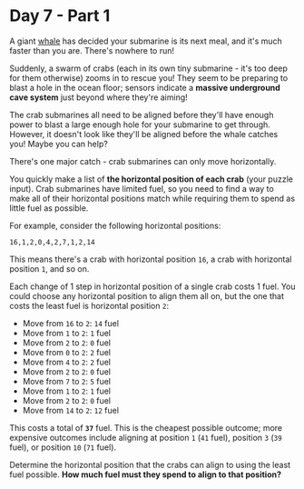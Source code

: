 # Day 7 - Part 1

<article class="day-desc"><p>A giant <a href="https://en.wikipedia.org/wiki/Sperm_whale" target="_blank">whale</a> has decided your submarine is its next meal, and it's much faster than you are. There's nowhere to run!</p>
<p>Suddenly, a swarm of crabs (each in its own tiny submarine - it's too deep for them otherwise) zooms in to rescue you! They seem to be preparing to blast a hole in the ocean floor; sensors indicate a <strong>massive underground cave system</strong> just beyond where they're aiming!</p>
<p>The crab submarines all need to be aligned before they'll have enough power to blast a large enough hole for your submarine to get through. However, it doesn't look like they'll be aligned before the whale catches you! Maybe you can help?</p>
<p>There's one major catch - crab submarines can only move horizontally.</p>
<p>You quickly make a list of <strong>the horizontal position of each crab</strong> (your puzzle input). Crab submarines have limited fuel, so you need to find a way to make all of their horizontal positions match while requiring them to spend as little fuel as possible.</p>
<p>For example, consider the following horizontal positions:</p>
<pre><code>16,1,2,0,4,2,7,1,2,14</code></pre>
<p>This means there's a crab with horizontal position <code>16</code>, a crab with horizontal position <code>1</code>, and so on.</p>
<p>Each change of 1 step in horizontal position of a single crab costs 1 fuel. You could choose any horizontal position to align them all on, but the one that costs the least fuel is horizontal position <code>2</code>:</p>
<ul>
<li>Move from <code>16</code> to <code>2</code>: <code>14</code> fuel</li>
<li>Move from <code>1</code> to <code>2</code>: <code>1</code> fuel</li>
<li>Move from <code>2</code> to <code>2</code>: <code>0</code> fuel</li>
<li>Move from <code>0</code> to <code>2</code>: <code>2</code> fuel</li>
<li>Move from <code>4</code> to <code>2</code>: <code>2</code> fuel</li>
<li>Move from <code>2</code> to <code>2</code>: <code>0</code> fuel</li>
<li>Move from <code>7</code> to <code>2</code>: <code>5</code> fuel</li>
<li>Move from <code>1</code> to <code>2</code>: <code>1</code> fuel</li>
<li>Move from <code>2</code> to <code>2</code>: <code>0</code> fuel</li>
<li>Move from <code>14</code> to <code>2</code>: <code>12</code> fuel</li>
</ul>
<p>This costs a total of <code><strong>37</strong></code> fuel. This is the cheapest possible outcome; more expensive outcomes include aligning at position <code>1</code> (<code>41</code> fuel), position <code>3</code> (<code>39</code> fuel), or position <code>10</code> (<code>71</code> fuel).</p>
<p>Determine the horizontal position that the crabs can align to using the least fuel possible. <strong>How much fuel must they spend to align to that position?</strong></p>
</article>
